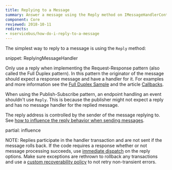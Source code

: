 ```yaml
---
title: Replying to a Message
summary: Answer a message using the Reply method on IMessageHandlerContext/IBus.
component: Core
reviewed: 2018-10-11
redirects:
- nservicebus/how-do-i-reply-to-a-message
---
```


The simplest way to reply to a message is using the `Reply` method:

snippet: ReplyingMessageHandler

Only use a reply when implementing the Request-Response pattern (also called the Full Duplex pattern). In this pattern the originator of the message should expect a response message and have a handler for it. For examples and more information see the [Full Duplex Sample](/samples/fullduplex/) and the article [Callbacks](/nservicebus/messaging/callbacks.md).

When using the Publish-Subscribe pattern, an endpoint handling an event shouldn't use `Reply`. This is because the publisher might not expect a reply and has no message handler for the replied message.

The reply address is controlled by the sender of the message replying to. See [how to influence the reply behavior when sending messages](send-a-message.md#influencing-the-reply-behavior).

partial: influence

NOTE: Replies participate in the handler transaction and are not sent if the message rolls back. If the code requires a response whether or not message processing succeeds, use [immediate dispatch](/nservicebus/messaging/send-a-message.md#dispatching-a-message-immediately) on the reply options. Make sure exceptions are rethrown to rollback any transactions and use a [custom recoverability policy](/nservicebus/recoverability/custom-recoverability-policy.md) to not retry non-transient errors.



